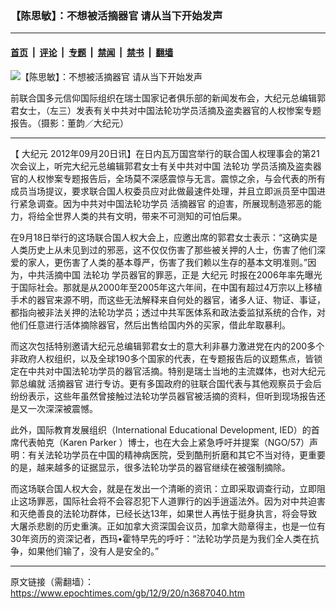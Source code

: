 ### 【陈思敏】：不想被活摘器官 请从当下开始发声

---

#### [首页](../../../..?n3687040) &nbsp;|&nbsp; [评论](../../../../../epoch-comment?n3687040) &nbsp;|&nbsp; [专题](../../../../../epoch-special?n3687040) &nbsp;|&nbsp; [禁闻](../../../../../epoch-news?n3687040) &nbsp;|&nbsp; [禁书](../../../../../books?n3687040) &nbsp;|&nbsp; [翻墙](https://github.com/gfw-breaker/nogfw/blob/master/README.md?n3687040)


<div><img alt="【陈思敏】：不想被活摘器官 请从当下开始发声" class="attachment-djy_600_400 size-djy_600_400 wp-post-image" src="https://i.epochtimes.com/assets/uploads/2012/09/1209192338221497-600x400.jpg"/>
<div class="caption">
 <p>
  前联合国多元信仰国际组织在瑞士国家记者俱乐部的新闻发布会，大纪元总编辑郭君女士，（左三）发表有关中共对中国法轮功学员活摘及盗卖器官的人权惨案专题报告。（摄影：董韵／大纪元）
 </p>
</div></div><hr/><div class="post_content" id="artbody" itemprop="articleBody">
 <!-- article content begin -->
 <p>
  【
  <ok href="https://www.epochtimes.com/gb/tag/%E5%A4%A7%E7%BA%AA%E5%85%83.html">
   大纪元
  </ok>
  2012年09月20日讯】在日内瓦万国宫举行的联合国人权理事会的第21次会议上，听完大纪元总编辑郭君女士有关中共对中国
  <ok href="https://www.epochtimes.com/gb/tag/%E6%B3%95%E8%BD%AE%E5%8A%9F.html">
   法轮功
  </ok>
  学员活摘及盗卖器官的人权惨案专题报告后，全场莫不深感震惊与无言。震惊之余，与会代表的所有成员当场提议，要求联合国人权委员应对此做最速件处理，并且立即派员至中国进行紧急调查。因为中共对中国法轮功学员
  <ok href="https://www.epochtimes.com/gb/tag/%E6%B4%BB%E6%91%98%E5%99%A8%E5%AE%98.html">
   活摘器官
  </ok>
  的迫害，所展现制造邪恶的能力，将给全世界人类的共有文明，带来不可测知的可怕后果。
 </p>
 <p>
  在9月18日举行的这场联合国人权大会上，应邀出席的郭君女士表示：“这确实是人类历史上从未见到过的邪恶，这不仅仅伤害了那些被关押的人士，伤害了他们深爱的家人，更伤害了人类的基本尊严，伤害了我们赖以生存的基本文明准则。”因为，中共活摘中国
  <ok href="https://www.epochtimes.com/gb/tag/%E6%B3%95%E8%BD%AE%E5%8A%9F.html">
   法轮功
  </ok>
  学员器官的罪恶，正是
  <ok href="https://www.epochtimes.com/gb/tag/%E5%A4%A7%E7%BA%AA%E5%85%83.html">
   大纪元
  </ok>
  时报在2006年率先曝光于国际社会。那就是从2000年至2005年这六年间，在中国有超过4万宗以上移植手术的器官来源不明，而这些无法解释来自何处的器官，诸多人证、物证、事证，都指向被非法关押的法轮功学员；透过中共军医体系和政法委监狱系统的合作，对他们任意进行活体摘除器官，然后出售给国内外的买家，借此牟取暴利。
 </p>
 <p>
  而这次包括特别邀请大纪元总编辑郭君女士的意大利非暴力激进党在内的200多个非政府人权组织，以及全球190多个国家的代表，在专题报告后的议题焦点，皆锁定在中共对中国法轮功学员的器官活摘。特别是瑞士当地的主流媒体，也对大纪元郭总编就
  <ok href="https://www.epochtimes.com/gb/tag/%E6%B4%BB%E6%91%98%E5%99%A8%E5%AE%98.html">
   活摘器官
  </ok>
  进行专访。更有多国政府的驻联合国代表与其他观察员于会后纷纷表示，这些年虽然曾接触过法轮功学员器官被活摘的资料，但听到现场报告还是又一次深深被震憾。
 </p>
 <p>
  此外，国际教育发展组织（International Educational Development, IED）的首席代表帕克（Karen Parker ）博士，也在大会上紧急呼吁并提案（NGO/57）声明：有关法轮功学员在中国的精神病医院，受到酷刑折磨和其它不当对待，更重要的是，越来越多的证据显示，很多法轮功学员的器官继续在被强制摘除。
 </p>
 <p>
  而这场联合国人权大会，就是在发出一个清晰的资讯：立即采取调查行动，立即阻止这场罪恶，国际社会将不会容忍犯下人道罪行的凶手逍遥法外。因为对中共迫害和灭绝善良的法轮功群体，已经长达13年，如果世人再怯于挺身执言，将会导致大屠杀悲剧的历史重演。正如加拿大资深国会议员，加拿大勋章得主，也是一位有30年资历的资深记者，西玛•霍特早先的呼吁：“法轮功学员是为我们全人类在抗争，如果他们输了，没有人是安全的。”
 </p>
 <!-- article content end -->
 <div id="below_article_ad">
 </div>
</div>


---

原文链接（需翻墙）：https://www.epochtimes.com/gb/12/9/20/n3687040.htm